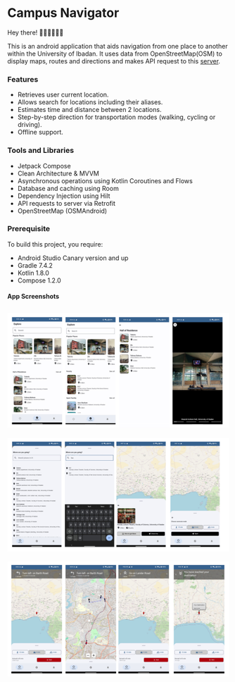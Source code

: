 # Campus Navigator
Hey there! 👋🏼👋🏼👋🏼

This is an android application that aids navigation from one place to another within the University of Ibadan.
It uses data from OpenStreetMap(OSM) to display maps, routes and directions and makes API request to this [server](https://github.com/Sir-Dave/Location-Navigator-Backend).

### Features
- Retrieves user current location.
- Allows search for locations including their aliases.
- Estimates time and distance between 2 locations.
- Step-by-step direction for transportation modes (walking, cycling or driving).
- Offline support.

### Tools and Libraries
- Jetpack Compose
- Clean Architecture & MVVM
- Asynchronous operations using Kotlin Coroutines and Flows
- Database and caching using Room
- Dependency Injection using Hilt
- API requests to server via Retrofit
- OpenStreetMap (OSMAndroid)


### Prerequisite
To build this project, you require:

- Android Studio Canary version and up
- Gradle 7.4.2
- Kotlin 1.8.0
- Compose 1.2.0


#### App Screenshots
  <img src="screenshots/screen_1.png" vspace="10">

  <img src="screenshots/screen_2.png" vspace="10">

  <img src="screenshots/screen_3.png" vspace="10">